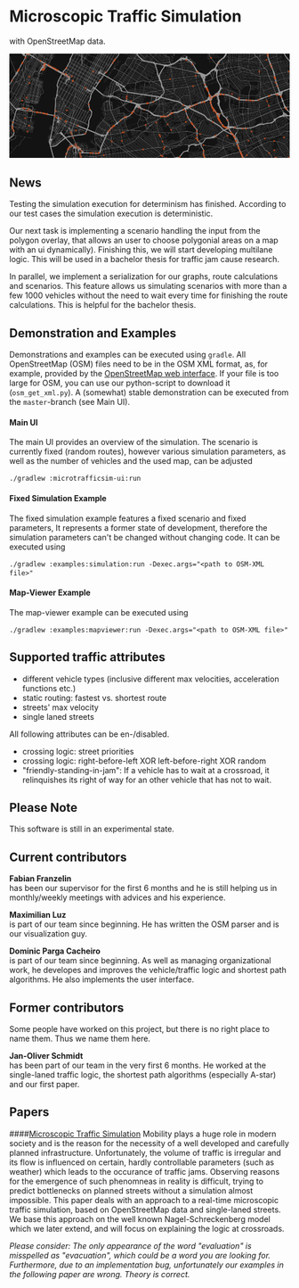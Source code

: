 # Microscopic Traffic Simulation
with OpenStreetMap data.

![Teaser: New York](teaser.png "Teaser: New York")

## News
Testing the simulation execution for determinism has finished. According to our test cases the simulation execution is deterministic.

Our next task is implementing a scenario handling the input from the polygon overlay, that allows an user to choose polygonial areas on a map with an ui dynamically). Finishing this, we will start developing multilane logic. This will be used in a bachelor thesis for traffic jam cause research.

In parallel, we implement a serialization for our graphs, route calculations and scenarios. This feature allows us simulating scenarios with more than a few 1000 vehicles without the need to wait every time for finishing the route calculations. This is helpful for the bachelor thesis.


## Demonstration and Examples
Demonstrations and examples can be executed using `gradle`. All OpenStreetMap (OSM) files need to be in the OSM XML format, as, for example, provided by the [OpenStreetMap web interface](https://www.openstreetmap.org). If your file is too large for OSM, you can use our python-script to download it (`osm_get_xml.py`). A (somewhat) stable demonstration can be executed from the `master`-branch (see Main UI).

#### Main UI
The main UI provides an overview of the simulation. The scenario is currently fixed (random routes), however various simulation parameters, as well as the number of vehicles and the used map, can be adjusted

```shell
./gradlew :microtrafficsim-ui:run
```

#### Fixed Simulation Example
The fixed simulation example features a fixed scenario and fixed parameters, It represents a former state of development, therefore the simulation parameters can't be changed without changing code. It can be executed using
```shell
./gradlew :examples:simulation:run -Dexec.args="<path to OSM-XML file>"
```

#### Map-Viewer Example
The map-viewer example can be executed using
```shell
./gradlew :examples:mapviewer:run -Dexec.args="<path to OSM-XML file>"
```


## Supported traffic attributes
* different vehicle types (inclusive different max velocities, acceleration
  functions etc.)
* static routing: fastest vs. shortest route
* streets' max velocity
* single laned streets

All following attributes can be en-/disabled.

* crossing logic: street priorities
* crossing logic: right-before-left XOR left-before-right XOR random
* "friendly-standing-in-jam": If a vehicle has to wait at a crossroad, it
  relinquishes its right of way for an other vehicle that has not to wait.


## Please Note
This software is still in an experimental state.


## Current contributors

**Fabian Franzelin**  
has been our supervisor for the first 6 months and he is still helping us in monthly/weekly meetings with advices and his experience.

**Maximilian Luz**  
is part of our team since beginning. He has written the OSM parser and is our visualization guy.

**Dominic Parga Cacheiro**  
is part of our team since beginning. As well as managing organizational work, he developes and improves the vehicle/traffic logic and shortest path algorithms. He also implements the user interface.


## Former contributors
Some people have worked on this project, but there is no right place to name them. Thus we name them here.

**Jan-Oliver Schmidt**  
has been part of our team in the very first 6 months. He worked at the single-laned traffic logic, the shortest path algorithms (especially A-star) and our first paper.


## Papers

####[Microscopic Traffic Simulation](https://www.informatik.uni-stuttgart.de/studium/interessierte/bsc-studiengaenge/informatik/projekt-inf/2016-06-03/Gruppe_5.pdf)
Mobility plays a huge role in modern society and is the reason for the necessity of a well developed and carefully planned infrastructure. Unfortunately, the volume of traffic is irregular and its flow is influenced on certain, hardly controllable parameters (such as weather) which leads to the occurance of traffic jams. Observing reasons for the emergence of such phenomneas in reality is difficult, trying to predict bottlenecks on planned streets without a simulation almost impossible. This paper deals with an approach to a real-time microscopic traffic simulation, based on OpenStreetMap data and single-laned streets. We base this approach on the well known Nagel-Schreckenberg model which we later extend, and will focus on explaining the logic at crossroads.

*Please consider: The only appearance of the word "evaluation" is misspelled as "evacuation", which could be a word you are looking for. Furthermore, due to an implementation bug, unfortunately our examples in the following paper are wrong. Theory is correct.*
